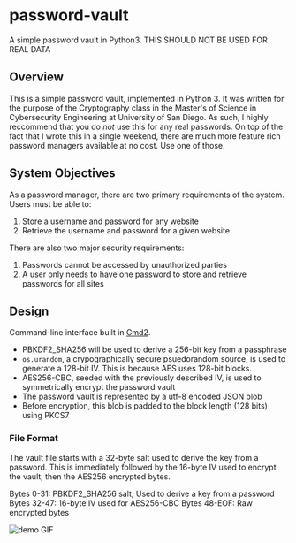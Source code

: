 # password-vault
A simple password vault in Python3. THIS SHOULD NOT BE USED FOR REAL DATA

## Overview

This is a simple password vault, implemented in Python 3. It was written for the purpose of the Cryptography class in the Master's of Science in Cybersecurity Engineering at University of San Diego. As such, I highly reccommend that you do _not_ use this for any real passwords. On top of the fact that I wrote this in a single weekend, there are much more feature rich password managers available at no cost. Use one of those.


## System Objectives

As a password manager, there are two primary requirements of the system. Users must be able to:

1. Store a username and password for any website
2. Retrieve the username and password for a given website


There are also two major security requirements:

1. Passwords cannot be accessed by unauthorized parties
2. A user only needs to have one password to store and retrieve passwords for all sites


## Design

Command-line interface built in [Cmd2](https://cmd2.readthedocs.io/en/latest/).

* PBKDF2_SHA256 will be used to derive a 256-bit key from a passphrase
* `os.urandom`, a crypographically secure psuedorandom source, is used to generate a 128-bit IV. This is because AES uses 128-bit blocks.
* AES256-CBC, seeded with the previously described IV, is used to symmetrically encrypt the password vault
* The password vault is represented by a utf-8 encoded JSON blob
* Before encryption, this blob is padded to the block length (128 bits) using PKCS7

### File Format

The vault file starts with a 32-byte salt used to derive the key from a password. This is immediately followed by the 16-byte IV used to encrypt the vault, then the AES256 encrypted bytes.

Bytes 0-31: PBKDF2_SHA256 salt; Used to derive a key from a password
Bytes 32-47: 16-byte IV used for AES256-CBC
Bytes 48-EOF: Raw encrypted bytes

![demo GIF](resource/passwordvault.gif)